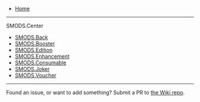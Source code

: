   * [Home](https://github.com/Steamodded/smods/wiki)
***
SMODS.Center
  * [SMODS.Back](https://github.com/Steamodded/smods/wiki/SMODS.Back)
  * [SMODS.Booster](https://github.com/Steamodded/smods/wiki/SMODS.Booster)
  * [SMODS.Edition](https://github.com/Steamodded/smods/wiki/SMODS.Edition)
  * [SMODS.Enhancement](https://github.com/Steamodded/smods/wiki/SMODS.Enhancement)
  * [SMODS.Consumable](https://github.com/Steamodded/smods/wiki/SMODS.Consumable)
  * [SMODS.Joker](https://github.com/Steamodded/smods/wiki/SMODS.Joker)
  * [SMODS.Voucher](https://github.com/Steamodded/smods/wiki/SMODS.Voucher)
***

Found an issue, or want to add something? Submit a PR to [the Wiki repo](https://github.com/Steamodded/Wiki).
